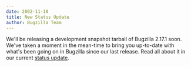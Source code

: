```yaml
---
date: 2002-11-18
title: New Status Update
author: Bugzilla Team
---
```


We'll be releasing a development snapshot tarball of Bugzilla 2.17.1 soon. We've taken a moment in the mean-time to bring you up-to-date with what's been going on in Bugzilla since our last release. Read all about it in our current [status update](/news/2002/11/18/status-update).

